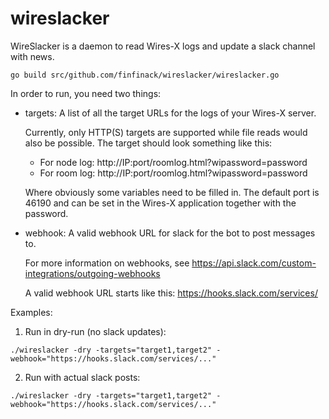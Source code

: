 # wireslacker

WireSlacker is a daemon to read Wires-X logs and update a slack channel with news.

```
go build src/github.com/finfinack/wireslacker/wireslacker.go
```

In order to run, you need two things:

* targets: A list of all the target URLs for the logs of your Wires-X server.

  Currently, only HTTP(S) targets are supported while file reads would also be possible.
  The target should look something like this:

    * For node log: http://IP:port/roomlog.html?wipassword=password
    * For room log: http://IP:port/roomlog.html?wipassword=password

  Where obviously some variables need to be filled in. The default port is 46190 and can be
  set in the Wires-X application together with the password.

* webhook: A valid webhook URL for slack for the bot to post messages to.

  For more information on webhooks, see https://api.slack.com/custom-integrations/outgoing-webhooks

  A valid webhook URL starts like this: https://hooks.slack.com/services/

Examples:

1) Run in dry-run (no slack updates):

```
./wireslacker -dry -targets="target1,target2" -webhook="https://hooks.slack.com/services/..."
```

2) Run with actual slack posts:

```
./wireslacker -dry -targets="target1,target2" -webhook="https://hooks.slack.com/services/..."
```

